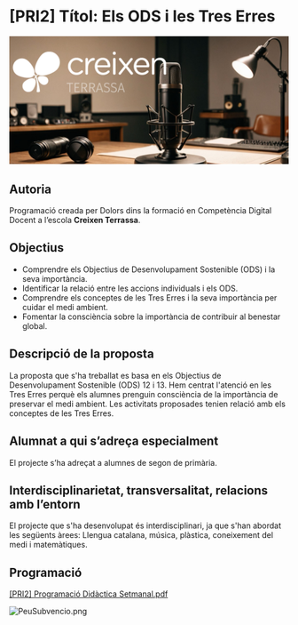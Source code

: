 # [PRI2] Títol: Els ODS i les Tres Erres

![PortadaCreixen](PortadaCreixen.png)

## **Autoria**

Programació creada per Dolors dins la formació en Competència Digital Docent a l’escola **Creixen Terrassa**.

## **Objectius**

- Comprendre els Objectius de Desenvolupament Sostenible (ODS) i la seva importància.
- Identificar la relació entre les accions individuals i els ODS.
- Comprendre els conceptes de les Tres Erres i la seva importància per cuidar el medi ambient.
- Fomentar la consciència sobre la importància de contribuir al benestar global.

## **Descripció de la proposta**

La proposta que s'ha treballat es basa en els Objectius de Desenvolupament Sostenible (ODS) 12 i 13. Hem centrat l'atenció en les Tres Erres perquè els alumnes prenguin consciència de la importància de preservar el medi ambient. Les activitats proposades tenien relació amb els conceptes de les Tres Erres.

## **Alumnat a qui s’adreça especialment**

El projecte s’ha adreçat a alumnes de segon de primària.

## **Interdisciplinarietat, transversalitat, relacions amb l’entorn**

El projecte que s'ha desenvolupat és interdisciplinari, ja que s'han abordat les següents àrees: Llengua catalana, música, plàstica, coneixement del medi i matemàtiques.

## Programació

[[PRI2] Programació Didàctica Setmanal.pdf](Programaci%C3%B3%20Did%C3%A0ctica/PRI2_Programaci%C3%B3_Did%C3%A0ctica_Setmanal.pdf)

![PeuSubvencio.png](PeuSubvenci%C3%B3.png)
